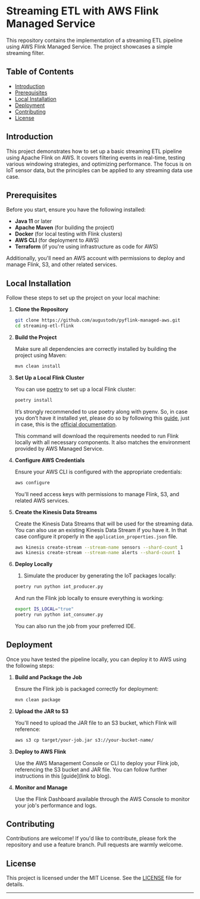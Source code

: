 # Streaming ETL with AWS Flink Managed Service

This repository contains the implementation of a streaming ETL pipeline using AWS Flink Managed Service. The project showcases a simple streaming filter.

## Table of Contents

- [Introduction](#introduction)
- [Prerequisites](#prerequisites)
- [Local Installation](#local-installation)
- [Deployment](#deployment)
- [Contributing](#contributing)
- [License](#license)

## Introduction

This project demonstrates how to set up a basic streaming ETL pipeline using Apache Flink on AWS. It covers filtering events in real-time, testing various windowing strategies, and optimizing performance. The focus is on IoT sensor data, but the principles can be applied to any streaming data use case.

## Prerequisites

Before you start, ensure you have the following installed:

- **Java 11** or later
- **Apache Maven** (for building the project)
- **Docker** (for local testing with Flink clusters)
- **AWS CLI** (for deployment to AWS)
- **Terraform** (if you're using infrastructure as code for AWS)

Additionally, you'll need an AWS account with permissions to deploy and manage Flink, S3, and other related services.

## Local Installation

Follow these steps to set up the project on your local machine:

1. **Clone the Repository**

   ```bash
   git clone https://github.com/augustodn/pyflink-managed-aws.git
   cd streaming-etl-flink
   ```

2. **Build the Project**

   Make sure all dependencies are correctly installed by building the project using Maven:

   ```bash
   mvn clean install
   ```

3. **Set Up a Local Flink Cluster**

   You can use [poetry](https://python-poetry.org/docs/#installing-with-pipx) to set up a local Flink cluster:

   ```bash
   poetry install
   ```
   It’s strongly recommended to use poetry along with pyenv. So, in case you don’t have it installed yet, please do so by following this [guide](https://realpython.com/intro-to-pyenv/#installing-pyenv), just in case, this is the [official documentation](https://github.com/pyenv/pyenv?tab=readme-ov-file#installation).


   This command will download the requirements needed to run Flink locally with all necessary components. It also matches the environment provided by AWS Managed Service.

4. **Configure AWS Credentials**

   Ensure your AWS CLI is configured with the appropriate credentials:

   ```bash
   aws configure
   ```

   You'll need access keys with permissions to manage Flink, S3, and related AWS services.

5. **Create the Kinesis Data Streams**

   Create the Kinesis Data Streams that will be used for the streaming data. You can also use an existing Kinesis Data Stream if you have it. In that case configure it properly in the `application_properties.json` file.

   ```bash
   aws kinesis create-stream --stream-name sensors --shard-count 1
   aws kinesis create-stream --stream-name alerts --shard-count 1
   ```

6. **Deploy Locally**

   1. Simulate the producer by generating the IoT packages locally:

   ```bash
   poetry run python iot_producer.py
   ```
   And run the Flink job locally to ensure everything is working:

   ```bash
   export IS_LOCAL="true"
   poetry run python iot_consumer.py
   ```
   You can also run the job from your preferred IDE.

## Deployment

Once you have tested the pipeline locally, you can deploy it to AWS using the following steps:

1. **Build and Package the Job**

   Ensure the Flink job is packaged correctly for deployment:

   ```bash
   mvn clean package
   ```

2. **Upload the JAR to S3**

   You'll need to upload the JAR file to an S3 bucket, which Flink will reference:

   ```bash
   aws s3 cp target/your-job.jar s3://your-bucket-name/
   ```

3. **Deploy to AWS Flink**

   Use the AWS Management Console or CLI to deploy your Flink job, referencing the S3 bucket and JAR file. You can follow further instructions in this [guide](link to blog).

4. **Monitor and Manage**

   Use the Flink Dashboard available through the AWS Console to monitor your job's performance and logs.

## Contributing

Contributions are welcome! If you'd like to contribute, please fork the repository and use a feature branch. Pull requests are warmly welcome.

## License

This project is licensed under the MIT License. See the [LICENSE](LICENSE) file for details.

---
